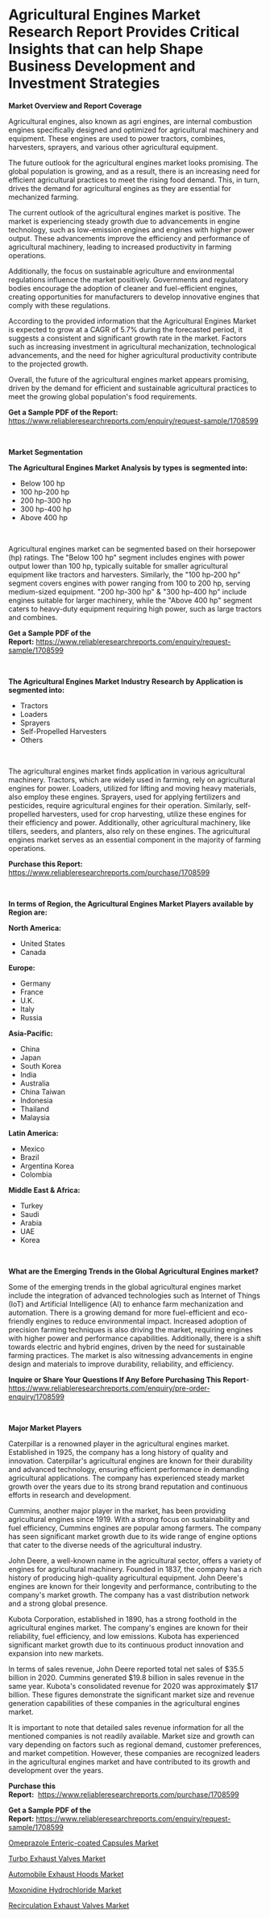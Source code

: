 <p><h1>Agricultural Engines Market Research Report Provides Critical Insights that can help Shape Business Development and Investment Strategies</h1></p><p><strong>Market Overview and Report Coverage</strong></p>
<p><p>Agricultural engines, also known as agri engines, are internal combustion engines specifically designed and optimized for agricultural machinery and equipment. These engines are used to power tractors, combines, harvesters, sprayers, and various other agricultural equipment.</p><p>The future outlook for the agricultural engines market looks promising. The global population is growing, and as a result, there is an increasing need for efficient agricultural practices to meet the rising food demand. This, in turn, drives the demand for agricultural engines as they are essential for mechanized farming.</p><p>The current outlook of the agricultural engines market is positive. The market is experiencing steady growth due to advancements in engine technology, such as low-emission engines and engines with higher power output. These advancements improve the efficiency and performance of agricultural machinery, leading to increased productivity in farming operations.</p><p>Additionally, the focus on sustainable agriculture and environmental regulations influence the market positively. Governments and regulatory bodies encourage the adoption of cleaner and fuel-efficient engines, creating opportunities for manufacturers to develop innovative engines that comply with these regulations.</p><p>According to the provided information that the Agricultural Engines Market is expected to grow at a CAGR of 5.7% during the forecasted period, it suggests a consistent and significant growth rate in the market. Factors such as increasing investment in agricultural mechanization, technological advancements, and the need for higher agricultural productivity contribute to the projected growth.</p><p>Overall, the future of the agricultural engines market appears promising, driven by the demand for efficient and sustainable agricultural practices to meet the growing global population's food requirements.</p></p>
<p><strong>Get a Sample PDF of the Report:</strong> <a href="https://www.reliableresearchreports.com/enquiry/request-sample/1708599">https://www.reliableresearchreports.com/enquiry/request-sample/1708599</a></p>
<p>&nbsp;</p>
<p><strong>Market Segmentation</strong></p>
<p><strong>The Agricultural Engines Market Analysis by types is segmented into:</strong></p>
<p><ul><li>Below 100 hp</li><li>100 hp-200 hp</li><li>200 hp-300 hp</li><li>300 hp-400 hp</li><li>Above 400 hp</li></ul></p>
<p>&nbsp;</p>
<p><p>Agricultural engines market can be segmented based on their horsepower (hp) ratings. The "Below 100 hp" segment includes engines with power output lower than 100 hp, typically suitable for smaller agricultural equipment like tractors and harvesters. Similarly, the "100 hp-200 hp" segment covers engines with power ranging from 100 to 200 hp, serving medium-sized equipment. "200 hp-300 hp" & "300 hp-400 hp" include engines suitable for larger machinery, while the "Above 400 hp" segment caters to heavy-duty equipment requiring high power, such as large tractors and combines.</p></p>
<p><strong>Get a Sample PDF of the Report:</strong>&nbsp;<a href="https://www.reliableresearchreports.com/enquiry/request-sample/1708599">https://www.reliableresearchreports.com/enquiry/request-sample/1708599</a></p>
<p>&nbsp;</p>
<p><strong>The Agricultural Engines Market Industry Research by Application is segmented into:</strong></p>
<p><ul><li>Tractors</li><li>Loaders</li><li>Sprayers</li><li>Self-Propelled Harvesters</li><li>Others</li></ul></p>
<p>&nbsp;</p>
<p><p>The agricultural engines market finds application in various agricultural machinery. Tractors, which are widely used in farming, rely on agricultural engines for power. Loaders, utilized for lifting and moving heavy materials, also employ these engines. Sprayers, used for applying fertilizers and pesticides, require agricultural engines for their operation. Similarly, self-propelled harvesters, used for crop harvesting, utilize these engines for their efficiency and power. Additionally, other agricultural machinery, like tillers, seeders, and planters, also rely on these engines. The agricultural engines market serves as an essential component in the majority of farming operations.</p></p>
<p><strong>Purchase this Report:</strong>&nbsp; <a href="https://www.reliableresearchreports.com/purchase/1708599">https://www.reliableresearchreports.com/purchase/1708599</a></p>
<p>&nbsp;</p>
<p><strong>In terms of Region, the Agricultural Engines Market Players available by Region are:</strong></p>
<p>
    <p> <strong> North America: </strong>
        <ul>
            <li>United States</li>
            <li>Canada</li>
        </ul>
        </p> 
    <p> <strong> Europe: </strong>
        <ul>
            <li>Germany</li>
            <li>France</li>
            <li>U.K.</li>
            <li>Italy</li>
            <li>Russia</li>
        </ul>
        </p> 
    <p> <strong> Asia-Pacific: </strong>
        <ul>
            <li>China</li>
            <li>Japan</li>
            <li>South Korea</li>
            <li>India</li>
            <li>Australia</li>
            <li>China Taiwan</li>
            <li>Indonesia</li>
            <li>Thailand</li>
            <li>Malaysia</li>
        </ul>
        </p> 
    <p> <strong> Latin America: </strong>
        <ul>
            <li>Mexico</li>
            <li>Brazil</li>
            <li>Argentina Korea</li>
            <li>Colombia</li>
        </ul>
        </p> 
    <p> <strong> Middle East & Africa: </strong>
        <ul>
            <li>Turkey</li>
            <li>Saudi</li>
            <li>Arabia</li>
            <li>UAE</li>
            <li>Korea</li>
        </ul>
    </p>
    </p>
<p>&nbsp;</p>
<p><strong>What are the Emerging Trends in the Global Agricultural Engines market?</strong></p>
<p><p>Some of the emerging trends in the global agricultural engines market include the integration of advanced technologies such as Internet of Things (IoT) and Artificial Intelligence (AI) to enhance farm mechanization and automation. There is a growing demand for more fuel-efficient and eco-friendly engines to reduce environmental impact. Increased adoption of precision farming techniques is also driving the market, requiring engines with higher power and performance capabilities. Additionally, there is a shift towards electric and hybrid engines, driven by the need for sustainable farming practices. The market is also witnessing advancements in engine design and materials to improve durability, reliability, and efficiency.</p></p>
<p><strong>Inquire or Share Your Questions If Any Before Purchasing This Report</strong>- <a href="https://www.reliableresearchreports.com/enquiry/pre-order-enquiry/1708599">https://www.reliableresearchreports.com/enquiry/pre-order-enquiry/1708599</a></p>
<p>&nbsp;</p>
<p><strong>Major Market Players</strong></p>
<p><p>Caterpillar is a renowned player in the agricultural engines market. Established in 1925, the company has a long history of quality and innovation. Caterpillar's agricultural engines are known for their durability and advanced technology, ensuring efficient performance in demanding agricultural applications. The company has experienced steady market growth over the years due to its strong brand reputation and continuous efforts in research and development.</p><p>Cummins, another major player in the market, has been providing agricultural engines since 1919. With a strong focus on sustainability and fuel efficiency, Cummins engines are popular among farmers. The company has seen significant market growth due to its wide range of engine options that cater to the diverse needs of the agricultural industry.</p><p>John Deere, a well-known name in the agricultural sector, offers a variety of engines for agricultural machinery. Founded in 1837, the company has a rich history of producing high-quality agricultural equipment. John Deere's engines are known for their longevity and performance, contributing to the company's market growth. The company has a vast distribution network and a strong global presence.</p><p>Kubota Corporation, established in 1890, has a strong foothold in the agricultural engines market. The company's engines are known for their reliability, fuel efficiency, and low emissions. Kubota has experienced significant market growth due to its continuous product innovation and expansion into new markets.</p><p>In terms of sales revenue, John Deere reported total net sales of $35.5 billion in 2020. Cummins generated $19.8 billion in sales revenue in the same year. Kubota's consolidated revenue for 2020 was approximately $17 billion. These figures demonstrate the significant market size and revenue generation capabilities of these companies in the agricultural engines market.</p><p>It is important to note that detailed sales revenue information for all the mentioned companies is not readily available. Market size and growth can vary depending on factors such as regional demand, customer preferences, and market competition. However, these companies are recognized leaders in the agricultural engines market and have contributed to its growth and development over the years.</p></p>
<p><strong>Purchase this Report:</strong>&nbsp;&nbsp;<a href="https://www.reliableresearchreports.com/purchase/1708599">https://www.reliableresearchreports.com/purchase/1708599</a></p>
<p></p>
<p><strong>Get a Sample PDF of the Report:</strong>&nbsp;<a href="https://www.reliableresearchreports.com/enquiry/request-sample/1708599">https://www.reliableresearchreports.com/enquiry/request-sample/1708599</a></p>
<p><p><a href="https://medium.com/@samirmayert107/omeprazole-enteric-coated-capsules-market-size-reveals-the-best-marketing-channels-in-global-9a04ec4e88de">Omeprazole Enteric-coated Capsules Market</a></p><p><a href="https://medium.com/@soloncarter2662/analyzing-turbo-exhaust-valves-market-global-industry-perspective-and-forecast-2023-to-2030-6e303ca4df1c">Turbo Exhaust Valves Market</a></p><p><a href="https://medium.com/@eltaroberts2662/automobile-exhaust-hoods-market-size-market-outlook-and-market-forecast-2023-to-2030-b67846bb0458">Automobile Exhaust Hoods Market</a></p><p><a href="https://medium.com/@lottierunte2662/moxonidine-hydrochloride-market-size-cagr-trends-2024-2030-5ace8f11bcac">Moxonidine Hydrochloride Market</a></p><p><a href="https://medium.com/@charityrice2662/recirculation-exhaust-valves-market-competitive-analysis-market-trends-and-forecast-to-2030-9c4b159275e9">Recirculation Exhaust Valves Market</a></p></p>